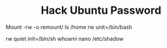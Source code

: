 # <h1 align="center"> Hack Ubuntu Password</h1>


Mount -rw -o remount/
ls /home
rw unit=/bin/bash

rw quiet init=/bin/sh
whoami
nano /etc/shadow
